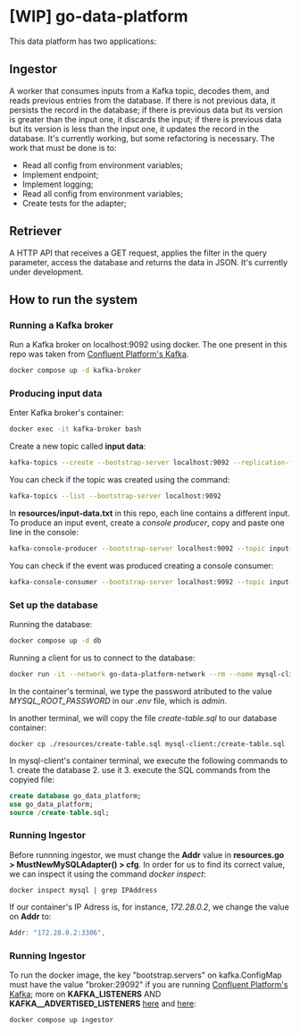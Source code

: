 # [WIP] go-data-platform

This data platform has two applications:

## Ingestor
A worker that consumes inputs from a Kafka topic, decodes them, and reads previous entries from the database. If there is not previous data, it persists the record in the database; if there is previous data but its version is greater than the input one, it discards the input; if there is previous data but its version is less than the input one, it updates the record in the database.
It's currently working, but some refactoring is necessary. The work that must be done is to:
- Read all config from environment variables;
- Implement endpoint;
- Implement logging;
- Read all config from environment variables;
- Create tests for the adapter;

## Retriever
A HTTP API that receives a GET request, applies the filter in the query parameter, access the database and returns the data in JSON.
It's currently under development.

## How to run the system

### Running a Kafka broker

Run a Kafka broker on localhost:9092 using docker. The one present in this repo was taken from [Confluent Platform's Kafka](https://docs.confluent.io/platform/current/platform-quickstart.html).

```bash
docker compose up -d kafka-broker
```

### Producing input data

Enter Kafka broker's container:

```bash
docker exec -it kafka-broker bash
```

Create a new topic called **input data**:

```bash
kafka-topics --create --bootstrap-server localhost:9092 --replication-factor 1 --partitions 1 --topic input-data
```

You can check if the topic was created using the command:

```bash
kafka-topics --list --bootstrap-server localhost:9092
```

In **resources/input-data.txt** in this repo, each line contains a different input. To produce an input event, create a *console producer*, copy and paste one line in the console:

```bash
kafka-console-producer --bootstrap-server localhost:9092 --topic input-data
```

You can check if the event was produced creating a console consumer:

```bash
kafka-console-consumer --bootstrap-server localhost:9092 --topic input-data --from-beginning
```

### Set up the database

Running the database:

```bash
docker compose up -d db
```

Running a client for us to connect to the database:

```bash
docker run -it --network go-data-platform-network --rm --name mysql-client mysql:8.0 mysql -hmysql -uroot -p
```

In the container's terminal, we type the password atributed to the value *MYSQL_ROOT_PASSWORD* in our *.env* file, which is *admin*.

In another terminal, we will copy the file *create-table.sql* to our database container:

```shell
docker cp ./resources/create-table.sql mysql-client:/create-table.sql
```

In mysql-client's container terminal, we execute the following commands to 1. create the database 2. use it 3. execute the SQL commands from the copyied file:

```sql
create database go_data_platform;
use go_data_platform;
source /create-table.sql;
```

### Running Ingestor

Before runnning ingestor, we must change the **Addr** value in **resources.go > MustNewMySQLAdapter() > cfg**. In order for us to find its correct value, we can inspect it using the command *docker inspect*:

```shell
docker inspect mysql | grep IPAddress
```

If our container's IP Adress is, for instance, *172.28.0.2*, we change the value on **Addr** to:

```go
Addr: "172.28.0.2:3306",
```

### Running Ingestor

To run the docker image, the key "bootstrap.servers" on kafka.ConfigMap must have the value "broker:29092" if you are running [Confluent Platform's Kafka](https://docs.confluent.io/platform/current/platform-quickstart.html); more on **KAFKA_LISTENERS** AND **KAFKA__ADVERTISED_LISTENERS** [here](https://stackoverflow.com/questions/61990336/kafka-consumer-failed-to-start-connection-refused-connect2-for-127-0-0-1) and [here](https://rmoff.net/2018/08/02/kafka-listeners-explained/):

```bash
docker compose up ingestor
```